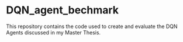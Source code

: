 # DQN_agent_bechmark


This repository contains the code used to create and evaluate the DQN Agents discussed in my Master Thesis. 